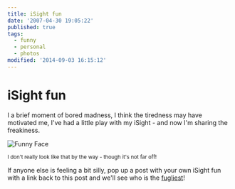 ```yaml
---
title: iSight fun
date: '2007-04-30 19:05:22'
published: true
tags:
  - funny
  - personal
  - photos
modified: '2014-09-03 16:15:12'
---
```

# iSight fun

I a brief moment of bored madness, I think the tiredness may have motivated me, I've had a little play with my iSight - and now I'm sharing the freakiness.


<!--more-->

![Funny Face](/images/funny_face.jpg)

<small>I don't really look like that by the way - though it's not far off!</small>

If anyone else is feeling a bit silly, pop up a post with your own iSight fun with a link back to this post and we'll see who is the [fugliest](http://en.wikipedia.org/wiki/Fugly)!
